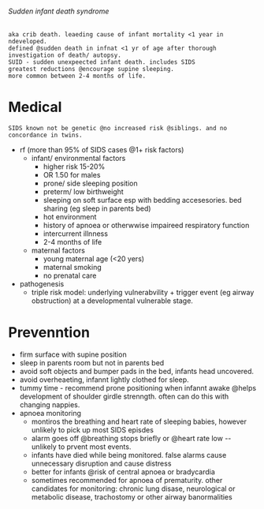 ###### Sudden infant death syndrome
    aka crib death. leaeding cause of infant mortality <1 year in ndeveloped. 
    defined @sudden death in infnat <1 yr of age after thorough investigation of death/ autopsy.
    SUID - sudden unexpeected infant death. includes SIDS
    greatest reductions @encourage supine sleeping.
    more common between 2-4 months of life.

# Medical
    SIDS known not be genetic @no increased risk @siblings. and no concordance in twins.
- rf (more than 95% of SIDS cases @1+ risk factors)
    + infant/ environmental factors 
        * higher risk 15-20% 
        * OR 1.50 for males
        * prone/ side sleeping position
        * preterm/ low birthweight
        * sleeping on soft surface esp with bedding accesesories.
        bed sharing (eg sleep in parents bed)
        * hot environment 
        * history of apnoea or otherwwise impaireed respiratory function
        * intercurrent illnness
        * 2-4 months of life
    + maternal factors
        * young maternal age (<20 yers)
        * maternal smoking 
        * no prenatal care
- pathogenesis
    + triple risk model: underlying vulnerabvility + trigger event (eg airway obstruction) at a developmental vulnerable stage.

# Prevenntion
- firm surface with supine position
- sleep in parents room but not in parents bed
- avoid soft objects and bumper pads in the bed, infants head uncovered.
- avoid overheaeting, infannt lightly clothed for sleep.
- tummy time - recommend prone positioning when infannt awake @helps development of shoulder girdle strenngth. often can do this with changing nappies.
- apnoea monitoring
    + montiros the breathing and heart rate of sleeping babies, however unlikely to pick up most SIDS episdes
    + alarm goes off @breathing stops briefly or @heart rate low -- unlikely to prvent most events.
    + infants have died while being monitored. false alarms cause unnecessary disruption and cause distress
    + better for infants @risk of central apnoea or bradycardia
    + sometimes recommended for apnoea of prematurity. other candidates for monitoring: chronic lung disase, neurological or metabolic disease, trachostomy or other airway banormalities
